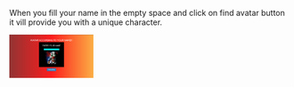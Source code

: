 When you fill your name in the empty space and click on find avatar button it vill provide you with a unique character.  


<img src="pictures/Screenshot%20(25).png" width="30%"> 